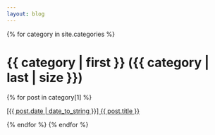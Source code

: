```yaml
---
layout: blog
---
```


{% for category in site.categories %}
<h1 id="{{ category | first }}">{{ category | first }} ({{ category | last | size }})</h1>
  {% for post in category[1] %}
  <p> 
    <span class="glyphicon glyphicon-chevron-right"></span>
    <a href="{{ post.url }}">[{{ post.date | date_to_string }}]&nbsp;{{ post.title }}</a>
  </p>
  {% endfor %}
{% endfor %}
